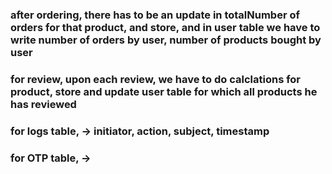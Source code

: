 ### after ordering, there has to be an update in totalNumber of orders for that product, and store, and in user table we have to write number of orders by user, number of products bought by user ###

### for review, upon each review, we have to do calclations for product, store and update user table for which all products he has reviewed ###


### for logs table, -> initiator, action, subject, timestamp ###

### for OTP table, -> 